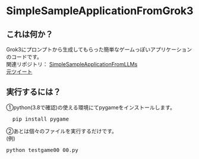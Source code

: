 # SimpleSampleApplicationFromGrok3
## これは何か？  
Grok3にプロンプトから生成してもらった簡単なゲームっぽいアプリケーションのコードです。  
関連リポジトリ： [SimpleSampleApplicationFromLLMs](https://github.com/CakeNNN/SimpleSampleApplicationFromLLMs)   
[元ツイート](https://x.com/CakeTwt/status/1895846186042736864)  

## 実行するには？  
①python(3.8で確認)の使える環境にてpygameをインストールします。 
<pre>
  pip install pygame
</pre>
②あとは個々のファイルを実行するだけです。  
(例)
<pre>
python testgame00_00.py  
</pre>

